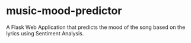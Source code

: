# music-mood-predictor
A Flask Web Application that predicts the mood of the song based on the lyrics using Sentiment Analysis.
